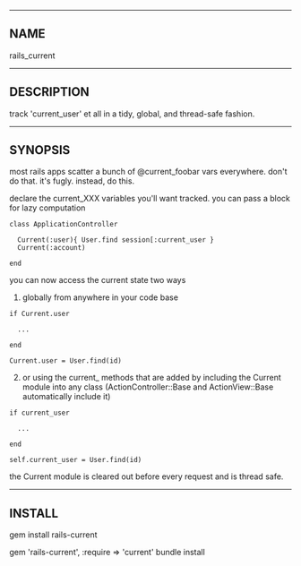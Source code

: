 --------------------------------
NAME
--------------------------------
  rails_current

--------------------------------
DESCRIPTION
--------------------------------

  track 'current_user' et all in a tidy, global, and thread-safe fashion.


--------------------------------
SYNOPSIS
--------------------------------

  most rails apps scatter a bunch of @current_foobar vars everywhere.  don't do
  that.  it's fugly.  instead, do this.

  declare the current_XXX variables you'll want tracked.  you can pass a block
  for lazy computation

    class ApplicationController

      Current(:user){ User.find session[:current_user }
      Current(:account)

    end

  you can now access the current state two ways
  

  1) globally from anywhere in your code base
  

    if Current.user

      ...

    end

    Current.user = User.find(id)

  2) or using the current_ methods that are added by including the Current
  module into any class (ActionController::Base and ActionView::Base
  automatically include it)
  

    if current_user

      ...

    end

    self.current_user = User.find(id)


  the Current module is cleared out before every request and is thread safe.

--------------------------------
INSTALL
--------------------------------

   gem install rails-current


   gem 'rails-current', :require => 'current'
   bundle install
